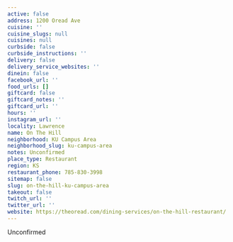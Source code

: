 ```yaml
---
active: false
address: 1200 Oread Ave
cuisine: ''
cuisine_slugs: null
cuisines: null
curbside: false
curbside_instructions: ''
delivery: false
delivery_service_websites: ''
dinein: false
facebook_url: ''
food_urls: []
giftcard: false
giftcard_notes: ''
giftcard_url: ''
hours: ''
instagram_url: ''
locality: Lawrence
name: On The Hill
neighborhood: KU Campus Area
neighborhood_slug: ku-campus-area
notes: Unconfirmed
place_type: Restaurant
region: KS
restaurant_phone: 785-830-3998
sitemap: false
slug: on-the-hill-ku-campus-area
takeout: false
twitch_url: ''
twitter_url: ''
website: https://theoread.com/dining-services/on-the-hill-restaurant/
---
```


Unconfirmed